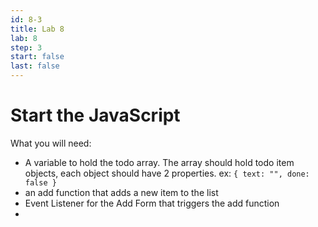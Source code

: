 ```yaml
---
id: 8-3
title: Lab 8
lab: 8
step: 3
start: false
last: false
---
```


# Start the JavaScript

What you will need:

- A variable to hold the todo array. The array should hold todo item objects, each object should have 2 properties. ex:
```{ text: "", done: false }```
- an add function that adds a new item to the list
- Event Listener for the Add Form that triggers the add function
- 


